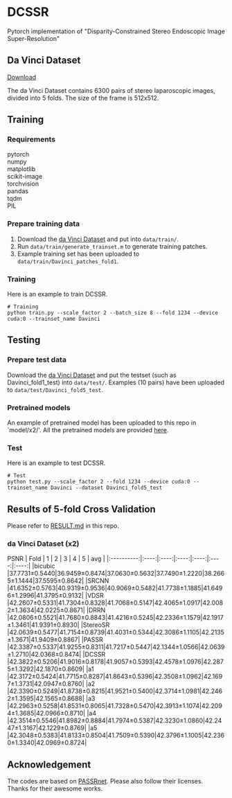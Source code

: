 # DCSSR

Pytorch implementation of "Disparity-Constrained Stereo Endoscopic Image Super-Resolution"

## Da Vinci Dataset

[Download](https://drive.google.com/drive/folders/1ov7tX916DrPRqrsaaKInR-jLtQHgVPAe?usp=sharing)

The da Vinci Dataset contains 6300 pairs of stereo laparoscopic images, divided into 5 folds. The size of the frame is 512x512.

## Training

### Requirements

pytorch    
numpy    
matplotlib    
scikit-image    
torchvision    
pandas   
tqdm    
PIL  

### Prepare training data 

1. Download the [da Vinci Dataset](https://drive.google.com/drive/folders/1ov7tX916DrPRqrsaaKInR-jLtQHgVPAe?usp=sharing) and put into `data/train/`.
2. Run `data/train/generate_trainset.m` to generate training patches.
3. Example training set has been uploaded to `data/train/Davinci_patches_fold1`.

### Training

Here is an example to train DCSSR.
```
# Training
python train.py --scale_factor 2 --batch_size 8 --fold 1234 --device cuda:0 --trainset_name Davinci
```

## Testing

### Prepare test data

Download the [da Vinci Dataset](https://drive.google.com/drive/folders/1ov7tX916DrPRqrsaaKInR-jLtQHgVPAe?usp=sharing) and put the testset (such as Davinci_fold1_test) into `data/test/`. Examples (10 pairs) have been uploaded to `data/test/Davinci_fold5_test`.

### Pretrained models

An example of pretrained model has been uploaded to this repo in `model/x2/'. All the pretrained models are provided [here](https://drive.google.com/drive/folders/1NoHq-AyZszmTM7x7Oznj_i9EtCqETBAI?usp=sharing).

### Test

Here is an example to test DCSSR.
```
# Test
python test.py --scale_factor 2 --fold 1234 --device cuda:0 --trainset_name Davinci --dataset Davinci_fold5_test
```

## Results of 5-fold Cross Validation

Please refer to [RESULT.md](https://github.com/hgfe/DCSSR/blob/main/RESULT.md) in this repo.

### da Vinci Dataset (x2)

PSNR
|  Fold   | 1 | 2 | 3 | 4 | 5 | avg |
|:----------:|:----:|:----:|:----:|:----:|:----:|:----:|
|bicubic  |37.7731±0.5440|36.9459±0.8474|37.0630±0.5632|37.7490±1.2220|38.2665±1.1444|37.5595±0.8642|
|SRCNN    |41.6352±0.5763|40.9319±0.9536|40.9069±0.5482|41.7738±1.1885|41.6496±1.2996|41.3795±0.9132|
|VDSR     |42.2607±0.5331|41.7304±0.8328|41.7068±0.5147|42.4065±1.0917|42.0082±1.3634|42.0225±0.8671|
|DRRN     |42.0806±0.5521|41.7680±0.8843|41.4216±0.5245|42.2336±1.1579|42.1917±1.3461|41.9391±0.8930|
|StereoSR |42.0639±0.5477|41.7154±0.8739|41.4031±0.5344|42.3086±1.1105|42.2135±1.3671|41.9409±0.8867|
|PASSR    |42.3387±0.5337|41.9255±0.8311|41.7217±0.5447|42.1344±1.0566|42.0639±1.2710|42.0368±0.8474|
|DCSSR    |42.3822±0.5206|41.9016±0.8178|41.9057±0.5393|42.4578±1.0976|42.2875±1.3292|42.1870±0.8609|
|a1       |42.3172±0.5424|41.7715±0.8287|41.8643±0.5396|42.3508±1.0962|42.1697±1.3731|42.0947±0.8760|
|a2       |42.3390±0.5249|41.8738±0.8215|41.9521±0.5400|42.3714±1.0981|42.2462±1.3595|42.1565±0.8688|
|a3       |42.2963±0.5258|41.8531±0.8065|41.7328±0.5470|42.3913±1.1074|42.2094±1.3685|42.0966±0.8710|
|a4       |42.3514±0.5546|41.8982±0.8884|41.7974±0.5387|42.3230±1.0860|42.2447±1.3167|42.1229±0.8769|
|a5       |42.3048±0.5383|41.8133±0.8504|41.7509±0.5390|42.3796±1.1005|42.2360±1.3340|42.0969±0.8724|
 

## Acknowledgement

The codes are based on [PASSRnet](https://github.com/The-Learning-And-Vision-Atelier-LAVA/PASSRnet). Please also follow their licenses. Thanks for their awesome works.
